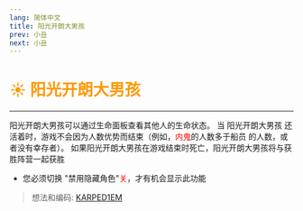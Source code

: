 ```yaml
---
lang: 简体中文
title: 阳光开朗大男孩
prev: 小丑
next: 小丑
---
```


# <font color="#ff9902">☀️ <b>阳光开朗大男孩</b></font> <Badge text="Hidden" type="tip" vertical="middle"/>

***

阳光开朗大男孩可以通过生命面板查看其他人的生命状态。 当 阳光开朗大男孩 还活着时，游戏不会因为人数优势而结束（例如，<font color=red>内鬼</font>的人数多于船员 的人数，或者没有幸存者）。 如果阳光开朗大男孩在游戏结束时死亡，阳光开朗大男孩将与获胜阵营一起获胜

- 您必须切换 "禁用隐藏角色"<font color=red>关</font>，才有机会显示此功能

> 想法和编码: [KARPED1EM](https://github.com/KARPED1EM)
